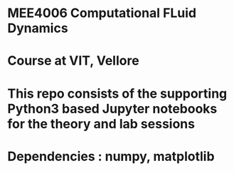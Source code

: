 # MEE4006 Computational FLuid Dynamics
# Course at VIT, Vellore
# This repo consists of the supporting Python3 based Jupyter notebooks for the theory and lab sessions
# Dependencies : numpy, matplotlib
